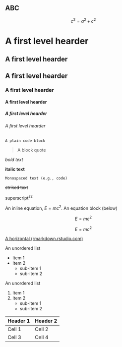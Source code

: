 ## ABC
$$ c^2=a^2+c^2 $$
# A first level hearder
## A first level hearder
##  A first level hearder
### A first level hearder
#### A first level hearder
##### A first level hearder
###### A first level hearder

```
A plain code block
```

> A block quote

*bold text*

**italic text**

``Monospaced text (e.g., code)``

~~striked text~~

superscript<sup>s2</sup>

An inline equation, $E=mc^2$. An equation block (below)

$$ E=mc^2 $$

$$ E=mc^2 $$

[A horizontal (rmarkdown.rstudio.com)](https://www.example.com)

An unordered list
- Item 1
- Item 2
    - sub-item 1
    - sub-item 2

An unordered list
1. Item 1
2. Item 2
    - sub-item 1
    - sub-item 2


| Header 1 | Header 2 |
| ----------- | ----------- |
| Cell 1    | Cell 2   |
| Cell 3    | Cell 4   |
